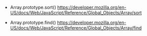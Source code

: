 
* Array.prototype.sort()
https://developer.mozilla.org/en-US/docs/Web/JavaScript/Reference/Global_Objects/Array/sort


* Array.prototype.find()
https://developer.mozilla.org/en-US/docs/Web/JavaScript/Reference/Global_Objects/Array/find